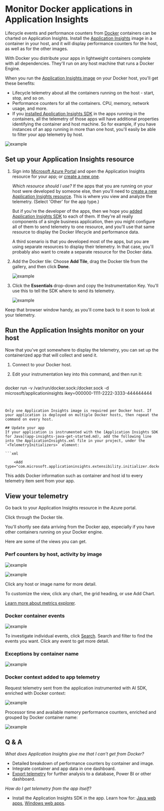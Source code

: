 <properties 
    pageTitle="Monitor Docker applications in Application Insights" 
    description="Docker perf counters, events and exceptions can be displayed on Application Insights, along with the telemetry from the containerized apps." 
    services="application-insights" 
    documentationCenter=""
    authors="alancameronwills" 
    manager="douge"/>

<tags 
    ms.service="application-insights" 
    ms.workload="tbd" 
    ms.tgt_pltfrm="ibiza" 
    ms.devlang="na" 
    ms.topic="article" 
    ms.date="12/01/2015" 
    ms.author="awills"/>

# Monitor Docker applications in Application Insights
Lifecycle events and performance counters from [Docker](https://www.docker.com/) containers can be charted on Application Insights. Install the [Application Insights](app-insights-overview.md) image in a container in your host, and it will display  performance counters for the host, as well as for the other images.

With Docker you distribute your apps in lightweight containers complete with all dependencies. They'll run on any host machine that runs a Docker Engine.

When you run the [Application Insights image](https://hub.docker.com/r/microsoft/applicationinsights/) on your Docker host, you'll get these benefits:

* Lifecycle telemetry about all the containers running on the host - start, stop, and so on.
* Performance counters for all the containers. CPU, memory, network usage, and more.
* If you [installed Application Insights SDK](app-insights-java-live.md) in the apps running in the containers, all the telemetry of those apps will have additional properties identifying the container and host machine. So for example, if you have instances of an app running in more than one host, you'll easily be able to filter your app telemetry by host.

![example](./media/app-insights-docker/00.png)

## Set up your Application Insights resource
1. Sign into [Microsoft Azure Portal](https://azure.com) and open the Application Insights resource for your app; or [create a new one](app-insights-create-new-resource.md). 

    *Which resource should I use?* If the apps that you are running on your host were developed by someone else, then you'll need to [create a new Application Insights resource](app-insights-create-new-resource.md). This is where you view and analyze the telemetry. (Select 'Other' for the app type.)

    But if you're the developer of the apps, then we hope you [added Application Insights SDK](app-insights-java-live.md) to each of them. If they're all really components of a single business application, then you might configure all of them to send telemetry to one resource, and you'll use that same resource to display the Docker lifecycle and performance data. 

    A third scenario is that you developed most of the apps, but you are using separate resources to display their telemetry. In that case, you'll probably also want to create a separate resource for the Docker data. 

2. Add the Docker tile: Choose **Add Tile**, drag the Docker tile from the gallery, and then click **Done**. 

   ![example](./media/app-insights-docker/03.png)


1. Click the **Essentials** drop-down and copy the Instrumentation Key. You'll use this to tell the SDK where to send its telemetry.

    ![example](./media/app-insights-docker/02-props.png)

Keep that browser window handy, as you'll come back to it soon to look at your telemetry.

## Run the Application Insights monitor on your host
Now that you've got somewhere to display the telemetry, you can set up the containerized app that will collect and send it.

1. Connect to your Docker host. 
2. Edit your instrumentation key into this command, and then run it:

   ```

docker run -v /var/run/docker.sock:/docker.sock -d microsoft/applicationinsights ikey=000000-1111-2222-3333-444444444
```


Only one Application Insights image is required per Docker host. If your application is deployed on multiple Docker hosts, then repeat the command on every host.

## Update your app
If your application is instrumented with the [Application Insights SDK for Java](app-insights-java-get-started.md), add the following line into the ApplicationInsights.xml file in your project, under the `<TelemetryInitializers>` element:

```xml

    <Add type="com.microsoft.applicationinsights.extensibility.initializer.docker.DockerContextInitializer"/> 
```

This adds Docker information such as container and host id to every telemetry item sent from your app.

## View your telemetry
Go back to your Application Insights resource in the Azure portal.

Click through the Docker tile.

You'll shortly see data arriving from the Docker app, especially if you have other containers running on your Docker engine.

Here are some of the views you can get.

### Perf counters by host, activity by image
![example](./media/app-insights-docker/10.png)

![example](./media/app-insights-docker/11.png)

Click any host or image name for more detail.

To customize the view, click any chart, the grid heading, or use Add Chart. 

[Learn more about metrics explorer](app-insights-metrics-explorer.md).

### Docker container events
![example](./media/app-insights-docker/13.png)

To investigate individual events, click [Search](app-insights-diagnostic-search.md). Search and filter 
to find the events you want. Click any event to get more detail.

### Exceptions by container name
![example](./media/app-insights-docker/14.png)

### Docker context added to app telemetry
Request telemetry sent from the application instrumented with AI SDK, enriched with Docker context:

![example](./media/app-insights-docker/16.png)

Processor time and available memory performance counters, enriched and grouped by Docker container name:

![example](./media/app-insights-docker/15.png)

## Q & A
*What does Application Insights give me that I can't get from Docker?*

* Detailed breakdown of performance counters by container and image.
* Integrate container and app data in one dashboard.
* [Export telemetry](app-insights-export-telemetry.md) for further analysis to a database, Power BI or other dashboard.

*How do I get telemetry from the app itself?*

* Install the Application Insights SDK in the app. 
Learn how for: [Java web apps](app-insights-java-get-started.md), [Windows web apps](app-insights-asp-net.md).

